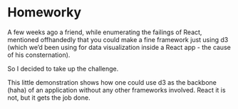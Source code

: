 # Homeworky

A few weeks ago a friend, while enumerating the failings of React, mentioned offhandedly that you could make a fine framework just using d3 (which we’d been using for data visualization inside a React app - the cause of his consternation).

So I decided to take up the challenge.

This little demonstration shows how one could use d3 as the backbone (haha) of an application without any other frameworks involved. React it is not, but it gets the job done.

